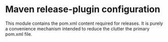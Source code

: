 # Maven release-plugin configuration

This module contains the pom.xml content required for releases. It is
purely a convenience mechanism intended to reduce the clutter the primary
pom.xml file.